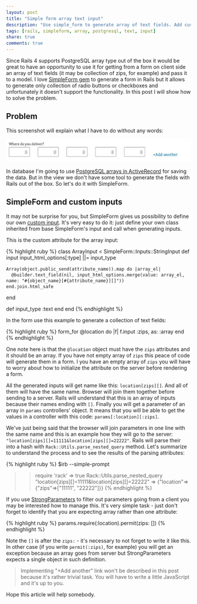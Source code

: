 ```yaml
---
layout: post
title: "Simple form array text input"
description: "Use simple_form to generate array of text fields. Add custom input for the PostgreSQL array in Rails."
tags: [rails, simpleform, array, postgresql, text, input]
share: true
comments: true
---
```


Since Rails 4 supports PostgreSQL array type out of the box it would be great to have an opportunity to use it for getting from a form on client side an array of text fields (it may be collection of zips, for example) and pass it to a model. I love [SimpleForm gem](https://github.com/plataformatec/simple_form) to generate a form in Rails but it allows to generate only collection of radio buttons or checkboxes and unfortunately it doesn't support the functionality. In this post I will show how to solve the problem.

## Problem

This screenshot will explain what I have to do without any words:

![Account and User relation](/blog/images/zips.jpg)

In database I'm going to use [PostgreSQL arrays in ActiveRecord](http://blog.plataformatec.com.br/2014/07/rails-4-and-postgresql-arrays/) for saving the data. But in the view we don't have some tool to generate the fields with Rails out of the box. So let's do it with SimpleForm.

## SimpleForm and custom inputs

It may not be surprise for you, but SimpleForm gives us possibility to define our own [custom input](https://github.com/plataformatec/simple_form/wiki/Custom-inputs-examples). It's very easy to do it: just define your own class inherited from base SimpleForm's input and call when generating inputs.

This is the custom attribute for the array input:

{% highlight ruby %}
class ArrayInput < SimpleForm::Inputs::StringInput
  def input
    input_html_options[:type] ||= input_type

    Array(object.public_send(attribute_name)).map do |array_el|
      @builder.text_field(nil, input_html_options.merge(value: array_el, name: "#{object_name}[#{attribute_name}][]"))
    end.join.html_safe
  end

  def input_type
    :text
  end
end
{% endhighlight %}

In the form use this example to generate a collection of text fields:

{% highlight ruby %}
form_for @location do |f|
  f.input :zips, as: :array
end
{% endhighlight %}

One note here is that the `@location` object must have the `zips` attributes and it should be an array. If you have not empty array of `zips` this peace of code will generate them in a form. I you have an empty array of `zips` you will have to worry about how to initialize the attribute on the server before rendering a form.

All the generated inputs will get name like this: `location[zips][]`. And all of them will have the same name. Browser will  join them together before sending to a server. Rails will understand that this is an array of inputs because their names ending with `[]`. Finally you will get a parameter of an array in `params` controllers' object. It means that you will be able to get the values in a controller with this code: `params[:location][:zips]`.

We've just being said that the browser will join parameters in one line with the same name and this is an example how they will go to the server: `"location[zips][]=11111&location[zips][]=22222"`. Rails will parse their into a hash with
`Rack::Utils.parse_nested_query` method. Let's summarize to understand the process and to see the results of the parsing attributes:

{% highlight ruby %}
$irb --simple-prompt
>> require 'rack'
=> true
>> Rack::Utils.parse_nested_query "location[zips][]=11111&location[zips][]=22222"
=> {"location"=>{"zips"=>["11111", "22222"]}}
{% endhighlight %}

If you use [StrongParameters](http://edgeapi.rubyonrails.org/classes/ActionController/StrongParameters.html) to filter out parameters going from a client you may be interested how to manage this. It's very simple task - just don't forget to identify that you are expecting array rather than one attribute:

{% highlight ruby %}
params.require(:location).permit(zips: [])
{% endhighlight %}

Note the `[]` is after the `zips:` - it's necessary to not forget to write it like this. In other case (if you write `permit(:zips)`, for example) you will get an exception because an array goes from server but StrongParameters expects a single object in such definition.

> Implementing "+Add another" link won't be described in this post because it's rather trivial task. You will have to write a little JavaScript and it's up to you.

Hope this article will help somebody.
